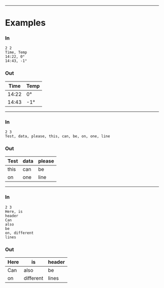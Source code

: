 
---
# Examples
### In
```
2 2
Time, Temp
14:22, 0°
14:43, -1°
```

### Out
| Time  | Temp |
|-------|------|
| 14:22 | 0°   |
| 14:43 | -1°  |

---

### In
```
2 3
Test, data, please, this, can, be, on, one, line
```

### Out
| Test | data | please |
|------|------|--------|
| this | can  | be     |
| on   | one  | line   |

---

### In
```
2 3
Here, is
header
Can
also
be
on, different
lines
```

### Out
| Here | is        | header |
|------|-----------|--------|
| Can  | also      | be     |
| on   | different | lines  |
